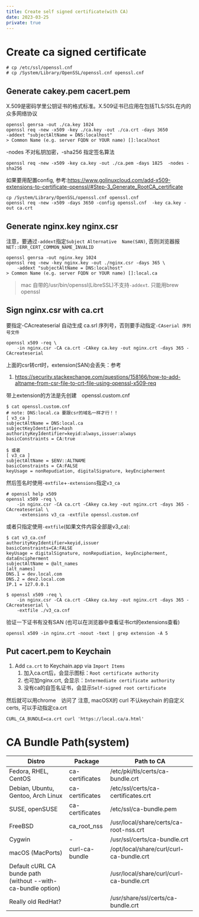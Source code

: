 ```yaml
---
title: Create self signed certificate(with CA)
date: 2023-03-25
private: true
---
```

# Create ca signed certificate

    # cp /etc/ssl/openssl.cnf
    # cp /System/Library/OpenSSL/openssl.cnf openssl.cnf

## Generate cakey.pem cacert.pem
X.509是密码学里公钥证书的格式标准。X.509证书已应用在包括TLS/SSL在内的众多网络协议

    openssl genrsa -out ./ca.key 1024
    openssl req -new -x509 -key ./ca.key -out ./ca.crt -days 3650 
    -addext "subjectAltName = DNS:localhost"
    > Common Name (e.g. server FQDN or YOUR name) []:localhost

-nodes 不对私钥加密，-sha256 指定签名算法

    openssl req -new -x509 -key ca.key -out ./ca.pem -days 1825  -nodes -sha256 

如果要用配置config, 参考:https://www.golinuxcloud.com/add-x509-extensions-to-certificate-openssl/#Step-3_Generate_RootCA_certificate

    cp /System/Library/OpenSSL/openssl.cnf openssl.cnf
    openssl req -new -x509 -days 3650 -config openssl.cnf  -key ca.key -out ca.crt

## Generate nginx.key nginx.csr
注意，要通过`-addext`指定`Subject Alternative  Name(SAN)`, 否则浏览器报`NET::ERR_CERT_COMMON_NAME_INVALID`

    openssl genrsa -out nginx.key 1024
    openssl req -new -key nginx.key -out ./nginx.csr -days 365 \
        -addext "subjectAltName = DNS:localhost"
    > Common Name (e.g. server FQDN or YOUR name) []:local.ca

> mac 自带的/usr/bin/openssl(LibreSSL)不支持`-addext`. 只能用brew openssl

## Sign nginx.csr with ca.crt
要指定-CAcreateserial 自动生成 ca.srl 序列号，否则要手动指定`-CAserial 序列号文件`

    openssl x509 -req \
        -in nginx.csr -CA ca.crt -CAkey ca.key -out nginx.crt -days 365 -CAcreateserial 

上面的csr转crt时，extension(SAN)会丢失：参考
1. https://security.stackexchange.com/questions/158166/how-to-add-altname-from-csr-file-to-crt-file-using-openssl-x509-req

带上extension的方法是先创建　openssl.custom.cnf

    $ cat openssl.custom.cnf
    # note: DNS:local.ca 要跟csr的域名一样才行！！
    [ v3_ca ]
    subjectAltName = DNS:local.ca
    subjectKeyIdentifier=hash
    authorityKeyIdentifier=keyid:always,issuer:always
    basicConstraints = CA:true

    $ 或者
    [ v3_ca ]
    subjectAltName = $ENV::ALTNAME
    basicConstraints = CA:FALSE
    keyUsage = nonRepudiation, digitalSignature, keyEncipherment

然后签名时使用`-extfile`+`-extensions`指定`v3_ca`

    # openssl help x509
    openssl x509 -req \
        -in nginx.csr -CA ca.crt -CAkey ca.key -out nginx.crt -days 365 -CAcreateserial \
         -extensions v3_ca -extfile openssl.custom.cnf

或者只指定使用`-extfile`(如果文件内容全部是v3_ca):

    $ cat v3_ca.cnf
    authorityKeyIdentifier=keyid,issuer
    basicConstraints=CA:FALSE
    keyUsage = digitalSignature, nonRepudiation, keyEncipherment, dataEncipherment
    subjectAltName = @alt_names
    [alt_names]
    DNS.1 = dev.local.com
    DNS.2 = dev2.local.com
    IP.1 = 127.0.0.1

    $ openssl x509 -req \
        -in nginx.csr -CA ca.crt -CAkey ca.key -out nginx.crt -days 365 -CAcreateserial \
        -extfile ./v3_ca.cnf

验证一下证书有没有SAN (也可以在浏览器中查看证书crt的extensions查看)

    openssl x509 -in nginx.crt -noout -text | grep extension -A 5

## Put cacert.pem to Keychain
1. Add `ca.crt` to Keychain.app via `Import Items`
    1. 加入ca.crt后，会显示图标：`Root certificate authority`
    2. 也可加nginx.crt, 会显示：`Intermediate certificate authority`
    3. 没有ca的自签名证书，会显示`Self-signed root certificate`

然后就可以用chrome　访问了
注意, macOSX的 curl 不认keychain 的自定义certs, 可以手动指定ca.crt

    CURL_CA_BUNDLE=ca.crt curl 'https://local.ca/a.html'


# CA Bundle Path(system)

| Distro                                                       	| Package         	| Path to CA                               	|
|--------------------------------------------------------------	|-----------------	|------------------------------------------	|
| Fedora, RHEL, CentOS                                         	| ca-certificates 	| /etc/pki/tls/certs/ca-bundle.crt         	|
| Debian, Ubuntu, Gentoo, Arch Linux                           	| ca-certificates 	| /etc/ssl/certs/ca-certificates.crt       	|
| SUSE, openSUSE                                               	| ca-certificates 	| /etc/ssl/ca-bundle.pem                   	|
| FreeBSD                                                      	| ca_root_nss     	| /usr/local/share/certs/ca-root-nss.crt   	|
| Cygwin                                                       	| -               	| /usr/ssl/certs/ca-bundle.crt             	|
| macOS (MacPorts)                                             	| curl-ca-bundle  	| /opt/local/share/curl/curl-ca-bundle.crt 	|
| Default cURL CA bunde path (without --with-ca-bundle option) 	|                 	| /usr/local/share/curl/curl-ca-bundle.crt 	|
| Really old RedHat?                                           	|                 	| /usr/share/ssl/certs/ca-bundle.crt       	|
